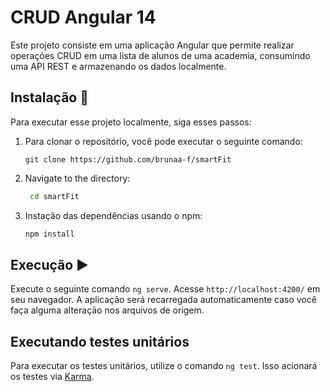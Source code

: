 # CRUD Angular 14
Este projeto consiste em uma aplicação Angular que permite realizar operações CRUD em uma lista de alunos de uma academia, consumindo uma API REST e armazenando os dados localmente.

## Instalação 🔧

Para executar esse projeto localmente, siga esses passos:

1. Para clonar o repositório, você pode executar o seguinte comando:
   
    ```
    git clone https://github.com/brunaa-f/smartFit
    ```
2. Navigate to the directory:
   
   ```bash
    cd smartFit
    ```
3. Instação das dependências usando o npm:

    ```bash
    npm install
    ```
## Execução ▶

Execute o seguinte comando `ng serve`. Acesse `http://localhost:4200/` em seu navegador. A aplicação será recarregada automaticamente caso você faça alguma alteração nos arquivos de origem.

## Executando testes unitários

Para executar os testes unitários, utilize o comando `ng test`. Isso acionará os testes via [Karma](https://karma-runner.github.io).

